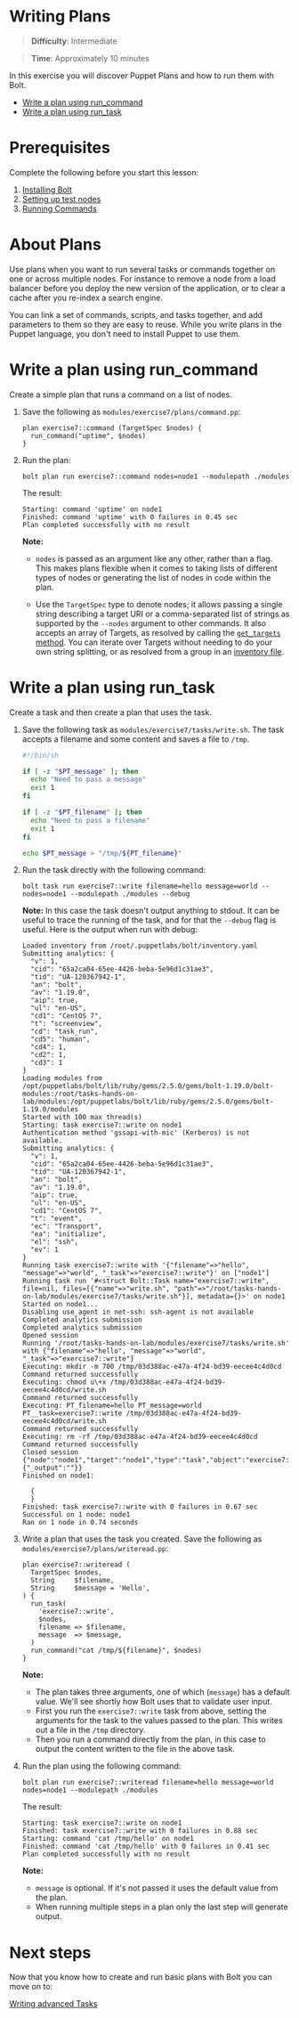 # Writing Plans

> **Difficulty**: Intermediate

> **Time**: Approximately 10 minutes

In this exercise you will discover Puppet Plans and how to run them with Bolt. 

- [Write a plan using run_command](#write-a-plan-using-run_command)
- [Write a plan using run_task](#write-a-plan-using-run_task)

# Prerequisites
Complete the following before you start this lesson:

1. [Installing Bolt](../01-installing-bolt)
1. [Setting up test nodes](../02-acquiring-nodes)
1. [Running Commands](../03-running-commands)

# About Plans 

Use plans when you want to run several tasks or commands together on one or across multiple nodes. For instance to remove a node from a load balancer before you deploy the new version of the application, or to clear a cache after you re-index a search engine.

You can link a set of commands, scripts, and tasks together, and add parameters to them so they are easy to reuse. While you write plans in the Puppet language, you don't need to install Puppet to use them.


# Write a plan using run_command

Create a simple plan that runs a command on a list of nodes.

1. Save the following as `modules/exercise7/plans/command.pp`:

    ```puppet
    plan exercise7::command (TargetSpec $nodes) {
      run_command("uptime", $nodes)
    }
    ```

2. Run the plan:

    ```
    bolt plan run exercise7::command nodes=node1 --modulepath ./modules
    ```
    The result:
    ```    
    Starting: command 'uptime' on node1
    Finished: command 'uptime' with 0 failures in 0.45 sec
    Plan completed successfully with no result

    ```

    **Note:**

    * `nodes` is passed as an argument like any other, rather than a flag. This makes plans flexible when it comes to taking lists of different types of nodes or generating the list of nodes in code within the plan.

    * Use the `TargetSpec` type to denote nodes; it allows passing a single string describing a target URI or a comma-separated list of strings as supported by the `--nodes` argument to other commands. It also accepts an array of Targets, as resolved by calling the [`get_targets` method](https://puppet.com/docs/bolt/latest/writing_plans.html#calling-basic-plan-functions). You can iterate over Targets without needing to do your own string splitting, or as resolved from a group in an [inventory file](https://puppet.com/docs/bolt/latest/inventory_file.html).


# Write a plan using run_task
Create a task and then create a plan that uses the task.

1. Save the following task as `modules/exercise7/tasks/write.sh`. The task accepts a filename and some content and saves a file to `/tmp`.
    
    ```bash
    #!/bin/sh
    
    if [ -z "$PT_message" ]; then
      echo "Need to pass a message"
      exit 1
    fi
    
    if [ -z "$PT_filename" ]; then
      echo "Need to pass a filename"
      exit 1
    fi
    
    echo $PT_message > "/tmp/${PT_filename}"
    ```

2. Run the task directly with the following command:

    ```
    bolt task run exercise7::write filename=hello message=world --nodes=node1 --modulepath ./modules --debug
    ```
    
    **Note:** In this case the task doesn't output anything to stdout. It can be useful to trace the running of the task, and for that the `--debug` flag is useful. Here is the output when run with debug:
    
    ```
    Loaded inventory from /root/.puppetlabs/bolt/inventory.yaml
    Submitting analytics: {
      "v": 1,
      "cid": "65a2ca04-65ee-4426-beba-5e96d1c31ae3",
      "tid": "UA-120367942-1",
      "an": "bolt",
      "av": "1.19.0",
      "aip": true,
      "ul": "en-US",
      "cd1": "CentOS 7",
      "t": "screenview",
      "cd": "task_run",
      "cd5": "human",
      "cd4": 1,
      "cd2": 1,
      "cd3": 1
    }
    Loading modules from /opt/puppetlabs/bolt/lib/ruby/gems/2.5.0/gems/bolt-1.19.0/bolt-modules:/root/tasks-hands-on-lab/modules:/opt/puppetlabs/bolt/lib/ruby/gems/2.5.0/gems/bolt-1.19.0/modules
    Started with 100 max thread(s)
    Starting: task exercise7::write on node1
    Authentication method 'gssapi-with-mic' (Kerberos) is not available.
    Submitting analytics: {
      "v": 1,
      "cid": "65a2ca04-65ee-4426-beba-5e96d1c31ae3",
      "tid": "UA-120367942-1",
      "an": "bolt",
      "av": "1.19.0",
      "aip": true,
      "ul": "en-US",
      "cd1": "CentOS 7",
      "t": "event",
      "ec": "Transport",
      "ea": "initialize",
      "el": "ssh",
      "ev": 1
    }
    Running task exercise7::write with '{"filename"=>"hello", "message"=>"world", "_task"=>"exercise7::write"}' on ["node1"]
    Running task run '#<struct Bolt::Task name="exercise7::write", file=nil, files=[{"name"=>"write.sh", "path"=>"/root/tasks-hands-on-lab/modules/exercise7/tasks/write.sh"}], metadata={}>' on node1
    Started on node1...
    Disabling use_agent in net-ssh: ssh-agent is not available
    Completed analytics submission
    Completed analytics submission
    Opened session
    Running '/root/tasks-hands-on-lab/modules/exercise7/tasks/write.sh' with {"filename"=>"hello", "message"=>"world", "_task"=>"exercise7::write"}
    Executing: mkdir -m 700 /tmp/03d388ac-e47a-4f24-bd39-eecee4c4d0cd
    Command returned successfully
    Executing: chmod u\+x /tmp/03d388ac-e47a-4f24-bd39-eecee4c4d0cd/write.sh
    Command returned successfully
    Executing: PT_filename=hello PT_message=world PT__task=exercise7::write /tmp/03d388ac-e47a-4f24-bd39-eecee4c4d0cd/write.sh
    Command returned successfully
    Executing: rm -rf /tmp/03d388ac-e47a-4f24-bd39-eecee4c4d0cd
    Command returned successfully
    Closed session
    {"node":"node1","target":"node1","type":"task","object":"exercise7::write","status":"success","result":{"_output":""}}
    Finished on node1:
    
      {
      }
    Finished: task exercise7::write with 0 failures in 0.67 sec
    Successful on 1 node: node1
    Ran on 1 node in 0.74 seconds
    ```
3. Write a plan that uses the task you created. Save the following as `modules/exercise7/plans/writeread.pp`:

    ```puppet
    plan exercise7::writeread (
      TargetSpec $nodes,
      String     $filename,
      String     $message = 'Hello',
    ) {
      run_task(
        'exercise7::write',
        $nodes,
        filename => $filename,
        message  => $message,
      )
      run_command("cat /tmp/${filename}", $nodes)
    }
    ```

    **Note:**
    
    * The plan takes three arguments, one of which (`message`) has a default value. We'll see shortly how Bolt uses that to validate user input.
    * First you run the `exercise7::write` task from above, setting the arguments for the task to the values passed to the plan. This writes out a file in the `/tmp` directory.
    * Then you run a command directly from the plan, in this case to output the content written to the file in the above task.

4. Run the plan using the following command:
    
    ```
    bolt plan run exercise7::writeread filename=hello message=world nodes=node1 --modulepath ./modules
    ```
    The result:
    ```
    Starting: task exercise7::write on node1
    Finished: task exercise7::write with 0 failures in 0.88 sec
    Starting: command 'cat /tmp/hello' on node1
    Finished: command 'cat /tmp/hello' with 0 failures in 0.41 sec
    Plan completed successfully with no result
    ```

    **Note:**
    
    * `message` is optional. If it's not passed it uses the default value from the plan.
    * When running multiple steps in a plan only the last step will generate output.


# Next steps

Now that you know how to create and run basic plans with Bolt you can move on to:

[Writing advanced Tasks](../08-writing-advanced-tasks)
